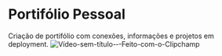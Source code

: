 #  Portifólio Pessoal

Criação de portifólio com conexões, informações e projetos em deployment.
![Vídeo-sem-título-‐-Feito-com-o-Clipchamp](https://github.com/JonaThFelix/Portif-lio/assets/123984244/efde82b8-ba4e-4ed3-ad91-33ffdf078044)





